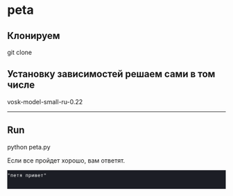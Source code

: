 # peta

## Клонируем

git clone

## Установку зависимостей решаем сами в том числе

vosk-model-small-ru-0.22

---

## Run

python peta.py

Если все пройдет хорошо, вам ответят.

![xakerm](peta.png)